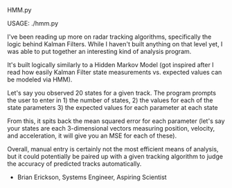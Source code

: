 HMM.py


USAGE: ./hmm.py


I've been reading up more on radar tracking algorithms, specifically the logic behind Kalman Filters. While I haven't built anything on that level yet, I was able to put together an interesting kind of analysis program.

It's built logically similarly to a Hidden Markov Model (got inspired after I read how easily Kalman Filter state measurements vs. expected values can be modeled via HMM).

Let's say you observed 20 states for a given track. The program prompts the user to enter in 1) the number of states, 2) the values for each of the state parameters 3) the expected values for each parameter at each state

From this, it spits back the mean squared error for each parameter (let's say your states are each 3-dimensional vectors measuring position, velocity, and acceleration, it will give you an MSE for each of these). 

Overall, manual entry is certainly not the most efficient means of analysis, but it could potentially be paired up with a given tracking algorithm to judge the accuracy of predicted tracks automatically.


- Brian Erickson, Systems Engineer, Aspiring Scientist



